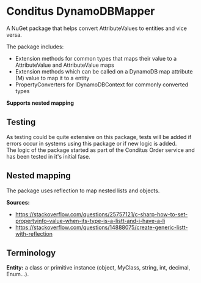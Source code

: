 # Conditus DynamoDBMapper
A NuGet package that helps convert AttributeValues to entities and vice versa.  

The package includes:
- Extension methods for common types that maps their value to a AttributeValue and AttributeValue maps
- Extension methods which can be called on a DynamoDB map attribute (M) value to map it to a entity
- PropertyConverters for IDynamoDBContext for commonly converted types

**Supports nested mapping**

## Testing
As testing could be quite extensive on this package, tests will be added if errors occur in systems using this package or if new logic is added.  
The logic of the package started as part of the Conditus Order service and has been tested in it's initial fase.

## Nested mapping
The package uses reflection to map nested lists and objects.

**Sources:**
- https://stackoverflow.com/questions/25757121/c-sharp-how-to-set-propertyinfo-value-when-its-type-is-a-listt-and-i-have-a-li
- https://stackoverflow.com/questions/14888075/create-generic-listt-with-reflection

## Terminology
**Entity:** a class or primitive instance (object, MyClass, string, int, decimal, Enum...).